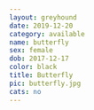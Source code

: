 ```yaml
---
layout: greyhound
date: 2019-12-20
category: available
name: butterfly
sex: female
dob: 2017-12-17
color: black
title: Butterfly
pic: butterfly.jpg
cats: no
---
```


